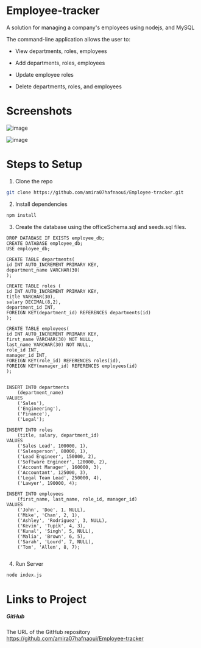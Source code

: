 # Employee-tracker
A solution for managing a company's employees using nodejs, and MySQL

The  command-line application allows the user to:

  * View departments, roles, employees

  * Add departments, roles, employees

  * Update employee roles

  * Delete departments, roles, and employees

  # Screenshots 

![image](https://user-images.githubusercontent.com/55209230/71229521-7079bd80-22ab-11ea-8c96-b8bbf41efaed.png)

![image](https://user-images.githubusercontent.com/55209230/71229354-cac64e80-22aa-11ea-9b6c-1baa6ddde7a2.png)

# Steps to Setup
1. Clone the repo

```bash
git clone https://github.com/amira07hafnaoui/Employee-tracker.git
```

2. Install dependencies

```bash
npm install
```

3. Create the database using the officeSchema.sql and seeds.sql files.

```
DROP DATABASE IF EXISTS employee_db;
CREATE DATABASE employee_db;
USE employee_db;

CREATE TABLE departments(
id INT AUTO_INCREMENT PRIMARY KEY,
department_name VARCHAR(30)
);

CREATE TABLE roles (
id INT AUTO_INCREMENT PRIMARY KEY,
title VARCHAR(30),
salary DECIMAL(8,2),
department_id INT,
FOREIGN KEY(department_id) REFERENCES departments(id)
);

CREATE TABLE employees(
id INT AUTO_INCREMENT PRIMARY KEY,
first_name VARCHAR(30) NOT NULL,
last_name VARCHAR(30) NOT NULL,
role_id INT,
manager_id INT,
FOREIGN KEY(role_id) REFERENCES roles(id),
FOREIGN KEY(manager_id) REFERENCES employees(id)
);


```

```
INSERT INTO departments
    (department_name)
VALUES
    ('Sales'),
    ('Engineering'),
    ('Finance'),
    ('Legal');

INSERT INTO roles
    (title, salary, department_id)
VALUES
    ('Sales Lead', 100000, 1),
    ('Salesperson', 80000, 1),
    ('Lead Engineer', 150000, 2),
    ('Software Engineer', 120000, 2),
    ('Account Manager', 160000, 3),
    ('Accountant', 125000, 3),
    ('Legal Team Lead', 250000, 4),
    ('Lawyer', 190000, 4);

INSERT INTO employees
    (first_name, last_name, role_id, manager_id)
VALUES
    ('John', 'Doe', 1, NULL),
    ('Mike', 'Chan', 2, 1),
    ('Ashley', 'Rodriguez', 3, NULL),
    ('Kevin', 'Tupik', 4, 3),
    ('Kunal', 'Singh', 5, NULL),
    ('Malia', 'Brown', 6, 5),
    ('Sarah', 'Lourd', 7, NULL),
    ('Tom', 'Allen', 8, 7);


```

4. Run Server

```bash
node index.js
```
# Links to Project

##### GitHub
 The URL of the GitHub repository
 https://github.com/amira07hafnaoui/Employee-tracker
